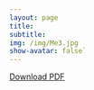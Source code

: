 ```yaml
---
layout: page
title: 
subtitle:
img: /img/Me3.jpg
show-avatar: false`
---
```


[Download PDF](MichelleMuth_CV.pdf)